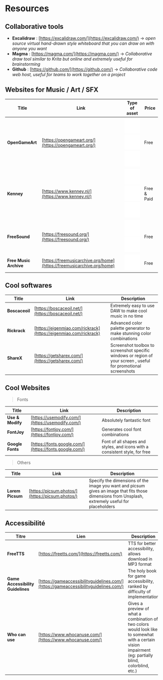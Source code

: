 # Resources

## Collaborative tools
-   **Excalidraw** : [https://excalidraw.com/](https://excalidraw.com/) → *open source virtual hand-drawn style whiteboard that you can draw on with anyone you want*
-   **Magma** : [https://magma.com/](https://magma.com/) → *Collaborative draw tool similar to Krita but online and extremely useful for brainstorming*
-   **Github** : [https://github.com/](https://github.com/) → *Collaborative code web host, useful for teams to work together on a project*

## Websites for Music / Art / SFX
 Title | Link | Type of asset | Price
| ----------- | ----------- | ----------- | ----------- | 
| **OpenGameArt** | [https://opengameart.org/](https://opengameart.org/) | ![Sound icon](icons/volume.svg "Sound asset") ![Music icon](icons/music.svg "Music asset") ![Art icon](icons/art.svg "Art asset") | Free  |
| **Kenney** | [https://www.kenney.nl/](https://www.kenney.nl/) | ![Sound icon](icons/volume.svg "Sound asset") ![Music icon](icons/music.svg "Music asset") ![Art icon](icons/art.svg "Art asset") | Free & Paid |
| **FreeSound** | [https://freesound.org/](https://freesound.org/) | ![Sound icon](icons/volume.svg "Sound asset") ![Music icon](icons/music.svg "Music asset") | Free |
| **Free Music Archive** | [https://freemusicarchive.org/home](https://freemusicarchive.org/home) | ![Music icon](icons/music.svg "Music asset") | Free |


## Cool softwares

 Title | Link | Description
| ----------- | ----------- | -----------|
 **Boscaceoil** | [https://boscaceoil.net/](https://boscaceoil.net/) | Extremely easy to use DAW to make cool music in no time |
 **Rickrack** | [https://eigenmiao.com/rickrack](https://eigenmiao.com/rickrack) | Advanced color palette generator to make stunning color combinations |
 **ShareX** | [https://getsharex.com/](https://getsharex.com/) | Screenshot toolbox to screenshot specific windows or region of your screen , useful for promotional screenshots |


## Cool Websites
>Fonts

 Title | Link | Description
| ----------- | ----------- | -----------|
 **Use & Modify** | [https://usemodify.com/](https://usemodify.com/) | Absolutely fantastic font
**FontJoy** | [https://fontjoy.com/](https://fontjoy.com/) | Generates cool font combinations 
**Google Fonts** | [https://fonts.google.com/](https://fonts.google.com/) | Font of all shapes and styles, and icons with a consistent style, for free

>Others

 Title | Link | Description
| ----------- | ----------- | -----------|
**Lorem Picsum** | [https://picsum.photos/](https://picsum.photos/) | Specify the dimensions of the image you want and picsum gives an image that fits those dimensions from Unsplash, extremely useful for placeholders



## Accessibilité

 Titre | Lien | Description
| ----------- | ----------- | -----------|
**FreeTTS** | [https://freetts.com/](https://freetts.com/) | TTS for better accessibility, allows download in MP3 format
**Game Accessibility Guidelines** | [https://gameaccessibilityguidelines.com/](https://gameaccessibilityguidelines.com/) | The holy book for game accessibility, ranked by difficulty of implementation
**Who can use** | [https://www.whocanuse.com/](https://www.whocanuse.com/) | Gives a preview of what a combination of two colors would look like to somewhat with a certain vision impairment (eg: partially blind, colorblind, etc.)
